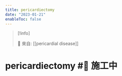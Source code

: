 ```yaml
---
title: pericardiectomy
date: "2023-01-21"
enableToc: false
---
```


> [!info]
>
> 🌱 來自: [[pericardial disease]]

# pericardiectomy #🚧 施工中


